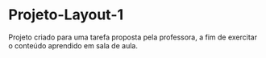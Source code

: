 # Projeto-Layout-1
Projeto criado para uma tarefa proposta pela professora, a fim de exercitar o conteúdo aprendido em sala de aula.
